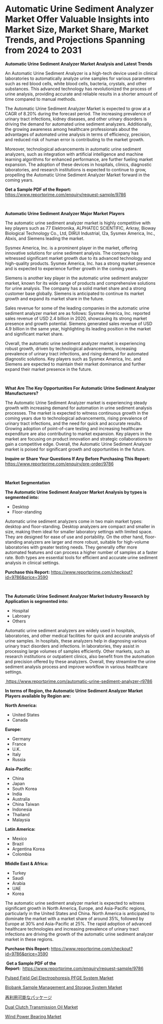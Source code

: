 <p><h1>Automatic Urine Sediment Analyzer Market Offer Valuable Insights into Market Size, Market Share, Market Trends, and Projections Spanning from 2024 to 2031</h1></p><p><strong>Automatic Urine Sediment Analyzer Market Analysis and Latest Trends</strong></p>
<p><p>An Automatic Urine Sediment Analyzer is a high-tech device used in clinical laboratories to automatically analyze urine samples for various parameters such as red blood cells, white blood cells, bacteria, crystals, and other substances. This advanced technology has revolutionized the process of urine analysis, providing accurate and reliable results in a shorter amount of time compared to manual methods.</p><p>The Automatic Urine Sediment Analyzer Market is expected to grow at a CAGR of 8.20% during the forecast period. The increasing prevalence of urinary tract infections, kidney diseases, and other urinary disorders is driving the demand for automated urine sediment analyzers. Additionally, the growing awareness among healthcare professionals about the advantages of automated urine analysis in terms of efficiency, precision, and reduced risk of human error is contributing to the market growth.</p><p>Moreover, technological advancements in automatic urine sediment analyzers, such as integration with artificial intelligence and machine learning algorithms for enhanced performance, are further fueling market expansion. The adoption of these devices in hospitals, clinics, diagnostic laboratories, and research institutions is expected to continue to grow, propelling the Automatic Urine Sediment Analyzer Market forward in the coming years.</p></p>
<p><strong>Get a Sample PDF of the Report:&nbsp;</strong> <a href="https://www.reportprime.com/enquiry/request-sample/9786">https://www.reportprime.com/enquiry/request-sample/9786</a></p>
<p>&nbsp;</p>
<p><strong>Automatic Urine Sediment Analyzer Major Market Players</strong></p>
<p><p>The automatic urine sediment analyzer market is highly competitive with key players such as 77 Elektronika, ALPHATEC SCIENTIFIC, Arkray, Bioway Biological Technology Co., Ltd, DIRUI Industrial, I2a, Sysmex America, Inc., Abxis, and Siemens leading the market. </p><p>Sysmex America, Inc. is a prominent player in the market, offering innovative solutions for urine sediment analysis. The company has witnessed significant market growth due to its advanced technology and high-quality products. Sysmex America, Inc. has a strong market presence and is expected to experience further growth in the coming years.</p><p>Siemens is another key player in the automatic urine sediment analyzer market, known for its wide range of products and comprehensive solutions for urine analysis. The company has a solid market share and a strong customer base globally. Siemens is anticipated to continue its market growth and expand its market share in the future.</p><p>Sales revenue for some of the leading companies in the automatic urine sediment analyzer market are as follows: Sysmex America, Inc. reported sales revenue of USD 2.4 billion in 2020, showcasing its strong market presence and growth potential. Siemens generated sales revenue of USD 4.9 billion in the same year, highlighting its leading position in the market and significant market share.</p><p>Overall, the automatic urine sediment analyzer market is experiencing robust growth, driven by technological advancements, increasing prevalence of urinary tract infections, and rising demand for automated diagnostic solutions. Key players such as Sysmex America, Inc. and Siemens are expected to maintain their market dominance and further expand their market presence in the future.</p></p>
<p>&nbsp;</p>
<p><strong>What Are The Key Opportunities For Automatic Urine Sediment Analyzer Manufacturers?</strong></p>
<p><p>The Automatic Urine Sediment Analyzer market is experiencing steady growth with increasing demand for automation in urine sediment analysis processes. The market is expected to witness continuous growth in the coming years due to technological advancements, rising prevalence of urinary tract infections, and the need for quick and accurate results. Growing adoption of point-of-care testing and increasing healthcare expenditure are also contributing to market expansion. Key players in the market are focusing on product innovation and strategic collaborations to gain a competitive edge. Overall, the Automatic Urine Sediment Analyzer market is poised for significant growth and opportunities in the future.</p></p>
<p><strong>Inquire or Share Your Questions If Any Before Purchasing This Report:</strong> <a href="https://www.reportprime.com/enquiry/pre-order/9786">https://www.reportprime.com/enquiry/pre-order/9786</a></p>
<p>&nbsp;</p>
<p><strong>Market Segmentation</strong></p>
<p><strong>The Automatic Urine Sediment Analyzer Market Analysis by types is segmented into:</strong></p>
<p><ul><li>Desktop</li><li>Floor-standing</li></ul></p>
<p><p>Automatic urine sediment analyzers come in two main market types: desktop and floor-standing. Desktop analyzers are compact and smaller in size, making them ideal for smaller laboratory settings with limited space. They are designed for ease of use and portability. On the other hand, floor-standing analyzers are larger and more robust, suitable for high-volume laboratories with greater testing needs. They generally offer more automated features and can process a higher number of samples at a faster rate. Both types are essential tools for efficient and accurate urine sediment analysis in clinical settings.</p></p>
<p><strong>Purchase this Report:&nbsp;</strong><a href="https://www.reportprime.com/checkout?id=9786&price=3590">https://www.reportprime.com/checkout?id=9786&price=3590</a></p>
<p>&nbsp;</p>
<p><strong>The Automatic Urine Sediment Analyzer Market Industry Research by Application is segmented into:</strong></p>
<p><ul><li>Hospital</li><li>Labroary</li><li>Others</li></ul></p>
<p><p>Automatic urine sediment analyzers are widely used in hospitals, laboratories, and other medical facilities for quick and accurate analysis of urine samples. In hospitals, these analyzers help in diagnosing various urinary tract disorders and infections. In laboratories, they assist in processing large volumes of samples efficiently. Other markets, such as research institutions or outpatient clinics, also benefit from the automation and precision offered by these analyzers. Overall, they streamline the urine sediment analysis process and improve workflow in various healthcare settings.</p></p>
<p><a href="https://www.reportprime.com/automatic-urine-sediment-analyzer-r9786">&nbsp;https://www.reportprime.com/automatic-urine-sediment-analyzer-r9786</a></p>
<p><strong>In terms of Region, the Automatic Urine Sediment Analyzer Market Players available by Region are:</strong></p>
<p>
    <p> <strong> North America: </strong>
        <ul>
            <li>United States</li>
            <li>Canada</li>
        </ul>
        </p> 
    <p> <strong> Europe: </strong>
        <ul>
            <li>Germany</li>
            <li>France</li>
            <li>U.K.</li>
            <li>Italy</li>
            <li>Russia</li>
        </ul>
        </p> 
    <p> <strong> Asia-Pacific: </strong>
        <ul>
            <li>China</li>
            <li>Japan</li>
            <li>South Korea</li>
            <li>India</li>
            <li>Australia</li>
            <li>China Taiwan</li>
            <li>Indonesia</li>
            <li>Thailand</li>
            <li>Malaysia</li>
        </ul>
        </p> 
    <p> <strong> Latin America: </strong>
        <ul>
            <li>Mexico</li>
            <li>Brazil</li>
            <li>Argentina Korea</li>
            <li>Colombia</li>
        </ul>
        </p> 
    <p> <strong> Middle East & Africa: </strong>
        <ul>
            <li>Turkey</li>
            <li>Saudi</li>
            <li>Arabia</li>
            <li>UAE</li>
            <li>Korea</li>
        </ul>
    </p>
    </p>
<p><p>The automatic urine sediment analyzer market is expected to witness significant growth in North America, Europe, and Asia-Pacific regions, particularly in the United States and China. North America is anticipated to dominate the market with a market share of around 35%, followed by Europe at 30% and Asia-Pacific at 25%. The rapid adoption of advanced healthcare technologies and increasing prevalence of urinary tract infections are driving the growth of the automatic urine sediment analyzer market in these regions.</p></p>
<p><strong>Purchase this Report: </strong><a href="https://www.reportprime.com/checkout?id=9786&price=3590">https://www.reportprime.com/checkout?id=9786&price=3590</a></p>
<p>&nbsp;<strong>Get a Sample PDF of the Report:&nbsp;&nbsp;</strong><a href="https://www.reportprime.com/enquiry/request-sample/9786">https://www.reportprime.com/enquiry/request-sample/9786</a></p>
<p><strong></strong></p>
<p><p><a href="https://github.com/kosella/Market-Research-Report-List-2/blob/main/pulsed-field-gel-electrophoresis-pfge-system-market.md">Pulsed Field Gel Electrophoresis PFGE System Market</a></p><p><a href="https://github.com/nathandecarvalho/Market-Research-Report-List-2/blob/main/biobank-sample-management-and-storage-system-market.md">Biobank Sample Management and Storage System Market</a></p><p><a href="https://github.com/CloydAbbott2023/Market-Research-Report-List-1/blob/main/719133335700.md">再利用可能なパッケージ</a></p><p><a href="https://issuu.com/reportprime-2/docs/dual-clutch-transmission-oil-market-size-2030.pptx">Dual Clutch Transmission Oil Market</a></p><p><a href="https://issuu.com/reportprime-2/docs/wind-power-bearing-market-size-2030.pptx">Wind Power Bearing Market</a></p></p>